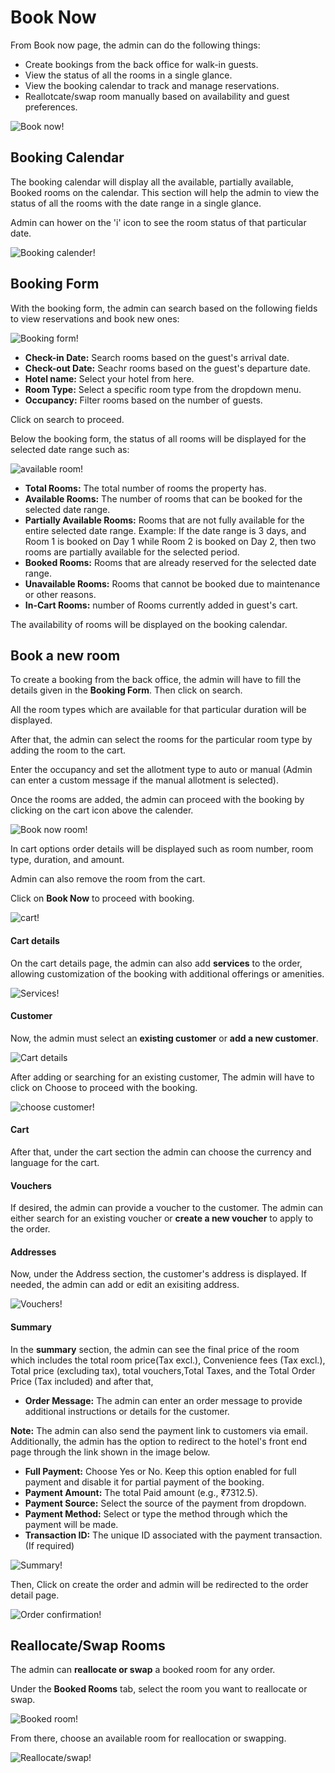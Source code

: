 # Book Now

From Book now page, the admin can do the following things:

- Create bookings from the back office for walk-in guests.
- View the status of all the rooms in a single glance.
- View the booking calendar to track and manage reservations.
- Reallotcate/swap room manually based on availability and guest preferences.

![Book now!](./booook_now.png)

## Booking Calendar

The booking calendar will display all the available, partially available, Booked rooms on the calendar. This section will help the admin to view the status of all the rooms with the date range in a single glance.

Admin can hower on the 'i' icon to see the room status of that particular date.

![Booking calender!](./booking_ccalender.png)


## Booking Form

With the booking form, the admin can search based on the following fields to view reservations and book new ones:

![Booking form!](./booking_form.png)

- **Check-in Date:** Search rooms based on the guest's arrival date.
- **Check-out Date:** Seachr rooms based on the guest's departure date.
- **Hotel name:** Select your hotel from here.
- **Room Type:** Select a specific room type from the dropdown menu.
- **Occupancy:** Filter rooms based on the number of guests.

Click on search to proceed.


Below the booking form, the status of all rooms will be displayed for the selected date range such as:

![available room!](./search_stats.png)

- **Total Rooms:** The total number of rooms the property has.
- **Available Rooms:** The number of rooms that can be booked for the selected date range.
- **Partially Available Rooms:** Rooms that are not fully available for the entire selected date range.
Example: If the date range is 3 days, and Room 1 is booked on Day 1 while Room 2 is booked on Day 2, then two rooms are partially available for the selected period.
- **Booked Rooms:** Rooms that are already reserved for the selected date range.
- **Unavailable Rooms:** Rooms that cannot be booked due to maintenance or other reasons.
- **In-Cart Rooms:** number of Rooms currently added in guest's cart.

The availability of rooms will be displayed on the booking calendar.


## Book a new room

To create a booking from the back office, the admin will have to fill the details given in the **Booking Form**. Then click on search.

All the room types which are available for that particular duration will be displayed.

After that, the admin can select the rooms for the particular room type by adding the room to the cart.

Enter the occupancy and set the allotment type to auto or manual (Admin can enter a custom message if the manual allotment is selected).

Once the rooms are added, the admin can proceed with the booking by clicking on the cart icon above the calender.

![Book now room!](./book_new.png)


In cart options order details will be displayed such as room number, room type, duration, and amount.

Admin can also remove the room from the cart.

Click on **Book Now** to proceed with booking.

![cart!](./cart_options.png)

#### Cart details

On the cart details page, the admin can also add **services** to the order, allowing customization of the booking with additional offerings or amenities.

![Services!](./services.png)

#### Customer


Now, the admin must select an **existing customer** or **add a new customer**.


![Cart details](./cart_details.png)



After adding or searching for an existing customer, The admin will have to click on Choose to proceed with the booking.

![choose customer!](./choose_customer.png)

#### Cart

After that, under the cart section the admin can choose the currency and language for the cart.

#### Vouchers

If desired, the admin can provide a voucher to the customer. The admin can either search for an existing voucher or **create a new voucher** to apply to the order.

#### Addresses

Now, under the Address section, the customer's address is displayed. If needed, the admin can add or edit an exisiting address.

![Vouchers!](./vouchers.png)

#### Summary

In the **summary** section, the admin can see the final price of the room which includes the total room price(Tax excl.), Convenience fees (Tax excl.), Total price (excluding tax), total vouchers,Total Taxes, and the Total Order Price (Tax included) and after that,

- **Order Message:** The admin can enter an order message to provide additional instructions or details for the customer.

**Note:** The admin can also send the payment link to customers via email. Additionally, the admin has the option to redirect to the hotel's front end page through the link shown in the image below.
- **Full Payment:** Choose Yes or No. Keep this option enabled for full payment and disable it for partial payment of the booking.
- **Payment Amount:** The total Paid amount (e.g., ₹7312.5).
- **Payment Source:** Select the source of the payment from dropdown.
- **Payment Method:** Select or type the method through which the payment will be made.
- **Transaction ID:** The unique ID associated with the payment transaction.(If required)

![Summary!](./Summary.png)

Then, Click on create the order and admin will be redirected to the order detail page.

![Order confirmation!](./confirm_order.png)

## Reallocate/Swap Rooms

The admin can **reallocate or swap** a booked room for any order.

Under the **Booked Rooms** tab, select the room you want to reallocate or swap.

![Booked room!](./booked_room.png)

From there, choose an available room for reallocation or swapping.

![Reallocate/swap!](./swap_reallocate.png)
